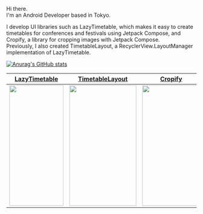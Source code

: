 Hi there.  
I'm an Android Developer based in Tokyo.  

I develop UI libraries such as LazyTimetable, which makes it easy to create timetables for conferences and festivals using Jetpack Compose, and Cropify, a library for cropping images with Jetpack Compose.  
Previously, I also created TimetableLayout, a RecyclerView.LayoutManager implementation of LazyTimetable.  

[![Anurag's GitHub stats](https://github-readme-stats.vercel.app/api?username=MoyuruAizawa)](https://github.com/anuraghazra/github-readme-stats)

| [LazyTimetable](https://github.com/MoyuruAizawa/LazyTimetable) | [TimetableLayout](https://github.com/MoyuruAizawa/TimetableLayout) | [Cropify](https://github.com/MoyuruAizawa/Cropify) |
| --- | --- | --- |
| <img src="https://github.com/MoyuruAizawa/Images/blob/master/LazyTimetable/sample_01.gif?raw=true" height="320" width="143" /> | <img src="https://github.com/MoyuruAizawa/Images/blob/master/TimetableLayout/sample_01.gif?raw=true" height="320" width="177" /> | <img src="https://github.com/MoyuruAizawa/Images/blob/master/Cropify/sample_01.gif?raw=true" height="320" width="153" /> |
